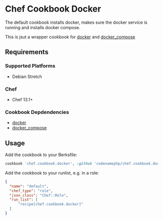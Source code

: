 # Chef Cookbook Docker

The default cookbook installs docker, makes sure the docker service is running and installs docker compose.

This is jsut a wrapper cookbook for [docker][docker-github] and [docker_compose][docker-compose-github]

## Requirements

### Supported Platforms

- Debian Stretch

### Chef

- Chef 13.1+

### Cookbook Depdendencies

- [docker][docker-github]
- [docker_compose][docker-compose-github]

## Usage

Add the cookbook to your Berksfile:

```ruby
cookbook 'chef.cookbook.docker', :github 'codenamephp/chef.cookbook.docker'
```

Add the cookbook to your runlist, e.g. in a role:

```json
{
  "name": "default",
  "chef_type": "role",
  "json_class": "Chef::Role",
  "run_list": [
	  "recipe[chef.cookbook.docker]"
  ]
}
```

[docker-github]: https://github.com/chef-cookbooks/docker
[docker-compose-github]: https://github.com/sboschert/chef-cookbook-docker_compose